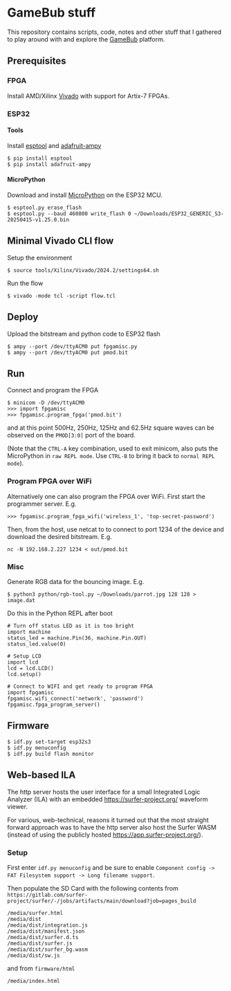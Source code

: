 # GameBub stuff
This repository contains scripts, code, notes and other stuff that I gathered
to play around with and explore the
[GameBub](https://github.com/elipsitz/gamebub) platform.

## Prerequisites

### FPGA
Install AMD/Xilinx
[Vivado](https://www.amd.com/en/products/software/adaptive-socs-and-fpgas/vivado.html)
with support for Artix-7 FPGAs.

### ESP32

#### Tools
Install [esptool](https://docs.espressif.com/projects/esptool/en/latest/esp32/) and [adafruit-ampy](https://pypi.org/project/adafruit-ampy/)
```
$ pip install esptool
$ pip install adafruit-ampy
```

#### MicroPython
Download and install [MicroPython](https://micropython.org/download/ESP32_GENERIC_S3/) on the ESP32 MCU.
```
$ esptool.py erase_flash
$ esptool.py --baud 460800 write_flash 0 ~/Downloads/ESP32_GENERIC_S3-20250415-v1.25.0.bin
```

## Minimal Vivado CLI flow
Setup the environment
```
$ source tools/Xilinx/Vivado/2024.2/settings64.sh
```
Run the flow
```
$ vivado -mode tcl -script flow.tcl
```

## Deploy
Upload the bitstream and python code to ESP32 flash
```
$ ampy --port /dev/ttyACM0 put fpgamisc.py
$ ampy --port /dev/ttyACM0 put pmod.bit
```

## Run
Connect and program the FPGA
```
$ minicom -D /dev/ttyACM0
>>> import fpgamisc
>>> fpgamisc.program_fpga('pmod.bit')
```
and at this point 500Hz, 250Hz, 125Hz and 62.5Hz square waves can be observed on the
`PMOD[3:0]` port of the board.

(Note that the `CTRL-A` key combination, used to exit minicom, also puts the
MicroPython in `raw REPL mode`. Use `CTRL-B` to bring it back to `normal REPL
mode`).

### Program FPGA over WiFi
Alternatively one can also program the FPGA over WiFi. First start the
programmer server. E.g.
```
>>> fpgamisc.program_fpga_wifi('wireless_1', 'top-secret-password')
```
Then, from the host, use netcat to to connect to port 1234 of the device and
download the desired bitstream. E.g.
```
nc -N 192.168.2.227 1234 < out/pmod.bit
```

### Misc

Generate RGB data for the bouncing image. E.g.
```
$ python3 python/rgb-tool.py ~/Downloads/parrot.jpg 128 128 > image.dat
```

Do this in the Python REPL after boot
```
# Turn off status LED as it is too bright
import machine
status_led = machine.Pin(36, machine.Pin.OUT)
status_led.value(0)

# Setup LCD
import lcd
lcd = lcd.LCD()
lcd.setup()

# Connect to WIFI and get ready to program FPGA
import fpgamisc
fpgamisc.wifi_connect('network', 'password')
fpgamisc.fpga_program_server()
```

## Firmware

```
$ idf.py set-target esp32s3
$ idf.py menuconfig
$ idf.py build flash monitor
```

## Web-based ILA

The http server hosts the user interface for a small Integrated Logic Analyzer
(ILA) with an embedded https://surfer-project.org/ waveform viewer.

For various, web-technical, reasons it turned out that the most straight
forward approach was to have the http server also host the Surfer WASM (instead
of using the publicly hosted https://app.surfer-project.org/).

### Setup

First enter `idf.py menuconfig` and be sure to enable `Component config -> FAT
Filesystem support -> Long filename support`.

Then populate the SD Card with the following contents from
`https://gitlab.com/surfer-project/surfer/-/jobs/artifacts/main/download?job=pages_build`
```
/media/surfer.html
/media/dist
/media/dist/integration.js
/media/dist/manifest.json
/media/dist/surfer.d.ts
/media/dist/surfer.js
/media/dist/surfer_bg.wasm
/media/dist/sw.js
```
and from `firmware/html`
```
/media/index.html
```
